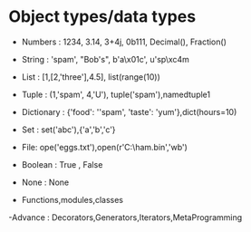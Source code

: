 #  Object types/data types

- Numbers : 1234, 3.14, 3+4j, 0b111, Decimal(),
Fraction()

- String : 'spam', "Bob's", b'a\x01c', u'sp\xc4m
- List :  [1,[2,'three'],4.5], list(range(10))
- Tuple : (1,'spam', 4,'U'), tuple('spam'),namedtuple1
- Dictionary :  {'food': ''spam', 'taste': 'yum'},dict(hours=10)
- Set : set('abc'),{'a','b','c'}
- File: ope('eggs.txt'),open(r'C:\ham.bin','wb')

- Boolean : True , False
- None : None
- Functions,modules,classes

-Advance : Decorators,Generators,Iterators,MetaProgramming